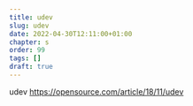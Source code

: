 ```yaml
---
title: udev
slug: udev
date: 2022-04-30T12:11:00+01:00
chapter: s
order: 99
tags: []
draft: true
---
```


udev
https://opensource.com/article/18/11/udev
